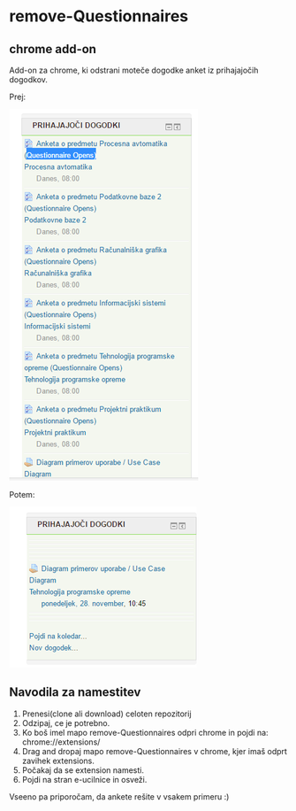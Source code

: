 # remove-Questionnaires
## chrome add-on 

Add-on za chrome, ki odstrani moteče dogodke anket iz prihajajočih dogodkov.

Prej:

![alt text](https://raw.githubusercontent.com/jskrlj/remove-Questionnaires/master/before.PNG "prej")

Potem:

![alt text](https://raw.githubusercontent.com/jskrlj/remove-Questionnaires/master/after.png "potem")

## Navodila za namestitev
1. Prenesi(clone ali download) celoten repozitorij
2. Odzipaj, ce je potrebno.
3. Ko boš imel mapo remove-Questionnaires odpri chrome in pojdi na: chrome://extensions/
4. Drag and dropaj mapo remove-Questionnaires v chrome, kjer imaš odprt zavihek extensions.
5. Počakaj da se extension namesti.
6. Pojdi na stran e-ucilnice in osveži.

Vseeno pa priporočam, da ankete rešite v vsakem primeru :)
